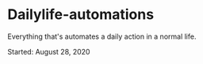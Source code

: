 # Dailylife-automations
Everything that's automates a daily action in a normal life.

Started: August 28, 2020
